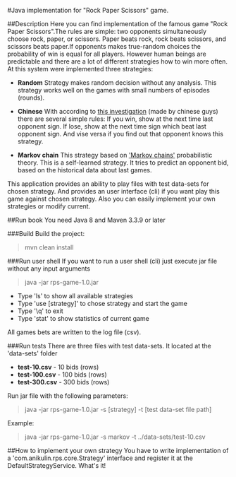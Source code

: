 #Java implementation for "Rock Paper Scissors" game.

##Description
Here you can find implementation of the famous game "Rock Paper Scissors".The rules are simple: two opponents simultaneously choose rock, paper, or scissors. Paper beats rock, rock beats scissors, and scissors beats paper.If opponents makes true-random choices the probability of win is equal for all players. However human beings are predictable and there are a lot of different strategies how to win more often.
At this system were implemented three strategies:

* **Random** Strategy makes random decision without any analysis. This strategy works well on the games with small numbers of episodes (rounds).

* **Chinese** With according to [this investigation](https://arxiv.org/pdf/1404.5199v1.pdf) (made by chinese guys) there are several simple rules: If you win, show at the next time last opponent sign. If lose, show at the next time sign which beat last opponent sign. And vise versa if you find out that opponent knows this strategy.

* **Markov chain** This strategy based on ['Markov chains'](https://en.wikipedia.org/wiki/Markov_chain) probabilistic theory. This is a self-learned strategy. It tries to predict an opponent bid, based on the historical data about last games.

This application provides an ability to play files with test data-sets for chosen strategy. And provides an user interface (cli) if you want play this game against chosen strategy.
Also you can easily implement your own strategies or modify current.

##Run book
You need Java 8 and Maven 3.3.9 or later

###Build
Build the project:
>mvn clean install

###Run user shell
If you want to run a user shell (cli) just execute jar file without any input arguments
>java -jar rps-game-1.0.jar

* Type 'ls' to show all available strategies
* Type 'use [strategy]' to chose strategy and start the game
* Type '\q' to exit
* Type 'stat' to show statistics of current game

All games bets are written to the log file (csv).

###Run tests
There are three files with test data-sets. It located at the 'data-sets' folder

* **test-10.csv** - 10 bids (rows)
* **test-100.csv** - 100 bids (rows)
* **test-300.csv** - 300 bids (rows)

Run jar file with the following parameters:
>java -jar rps-game-1.0.jar -s [strategy] -t [test data-set file path]

Example:
>java -jar rps-game-1.0.jar -s markov -t ../data-sets/test-10.csv

##How to implement your own strategy
You have to write implementation of a 'com.anikulin.rps.core.Strategy' interface and register it at the DefaultStrategyService. What's it!

